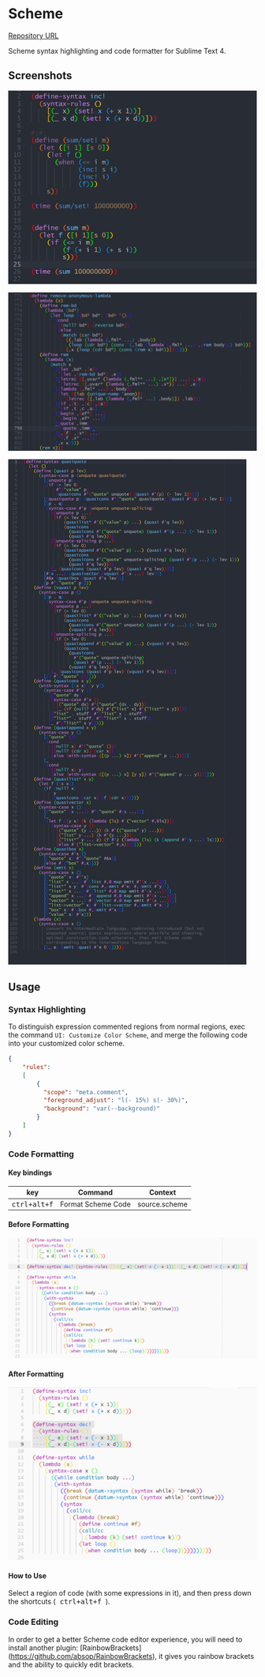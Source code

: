 # Scheme
[Repository URL](https://github.com/absop/Scheme)

Scheme syntax highlighting and code formatter for Sublime Text 4.


## Screenshots
![1](images/expression-comment.png)

![2](images/2.png)

![3](images/quasiquote.png)


## Usage
### Syntax Highlighting

To distinguish expression commented regions from normal regions, exec the command `UI: Customize Color Scheme`, and merge the following code into your customized color scheme.

```json
{
    "rules":
    [
        {
          "scope": "meta.comment",
          "foreground_adjust": "l(- 15%) s(- 30%)",
          "background": "var(--background)"
        }
    ]
}
```

### Code Formatting

#### Key bindings
|           key           | Command            | Context       |
| :---------------------: | ------------------ | ------------- |
| <kbd> ctrl+alt+f </kbd> | Format Scheme Code | source.scheme |

#### Before Formatting
![original](images/original.png)

#### After Formatting
![formatted](images/formatted.png)

#### How to Use
Select a region of code (with some expressions in it), and then press down the shortcuts (<kbd> ctrl+alt+f </kbd>).


### Code Editing

In order to get a better Scheme code editor experience, you will need to install another plugin: [RainbowBrackets] (https://github.com/absop/RainbowBrackets), it gives you rainbow brackets and the ability to quickly edit brackets.
